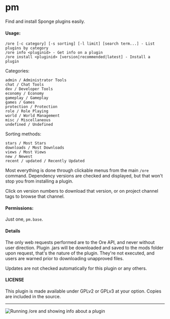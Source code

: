 # pm

Find and install Sponge plugins easily.

#### Usage:

    /ore [-c category] [-s sorting] [-l limit] [search term...] - List plugins by category
    /ore info <pluginid> - Get info on a plugin
    /ore install <pluginid> [version|recommended|latest] - Install a plugin

Categories:

    admin / Administrator Tools
    chat / Chat Tools
    dev / Developer Tools
    economy / Economy
    gameplay / Gameplay
    games / Games
    protection / Protection
    role / Role Playing
    world / World Management
    misc / Miscellaneous
    undefined / Undefined

Sorting methods:

    stars / Most Stars
    downloads / Most Downloads
    views / Most Views
    new / Newest
    recent / updated / Recently Updated

Most everything is done through clickable menus from the main `/ore` command.  Dependency versions are checked and displayed, but that won't stop you from installing a plugin.

Click on version numbers to download that version, or on project channel tags to browse that channel.

#### Permissions:

Just one, `pm.base`.

#### Details

The only web requests performed are to the Ore API, and never without user direction.  Plugin .jars will be downloaded and saved to the mods folder upon request, that's the nature of the plugin. They're not executed, and users are warned prior to downloading unapproved files.

Updates are not checked automatically for this plugin or any others.

#### LICENSE

This plugin is made available under GPLv2 or GPLv3 at your option.  Copies are included in the source.

--------

![Running /ore and showing info about a plugin](http://i.imgur.com/uT93m2O.png)
